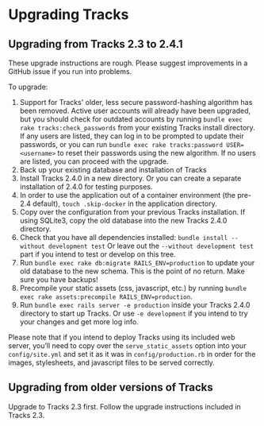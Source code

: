 # Upgrading Tracks

## Upgrading from Tracks 2.3 to 2.4.1

These upgrade instructions are rough. Please suggest improvements in a GitHub issue if you run into problems.

To upgrade:

1. Support for Tracks' older, less secure password-hashing algorithm has been removed. Active user accounts will already have been upgraded, but you should check for outdated accounts by running `bundle exec rake tracks:check_passwords` from your existing Tracks install directory. If any users are listed, they can log in to be prompted to update their passwords, or you can run `bundle exec rake tracks:password USER=<username>` to reset their passwords using the new algorithm. If no users are listed, you can proceed with the upgrade.
2. Back up your existing database and installation of Tracks
3. Install Tracks 2.4.0 in a new directory. Or you can create a separate installation of 2.4.0 for testing purposes.
4. In order to use the application out of a container environment (the pre-2.4 default), `touch .skip-docker` in the application directory.
5. Copy over the configuration from your previous Tracks installation. If using SQLite3, copy the old database into the new Tracks 2.4.0 directory.
6. Check that you have all dependencies installed: `bundle install --without development test` Or leave out the `--without development test` part if you intend to test or develop on this tree.
7. Run `bundle exec rake db:migrate RAILS_ENV=production` to update your old database to the new schema. This is the point of no return. Make sure you have backups!
8. Precompile your static assets (css, javascript, etc.) by running `bundle exec rake assets:precompile RAILS_ENV=production`.
9. Run `bundle exec rails server -e production` inside your Tracks 2.4.0 directory to start up Tracks. Or use `-e development` if you intend to try your changes and get more log info.

Please note that if you intend to deploy Tracks using its included web server, you’ll need to copy over the `serve_static_assets` option into your `config/site.yml` and set it as it was in `config/production.rb` in order for the images, stylesheets, and javascript files to be served correctly.

## Upgrading from older versions of Tracks

Upgrade to Tracks 2.3 first. Follow the upgrade instructions included in Tracks 2.3.
